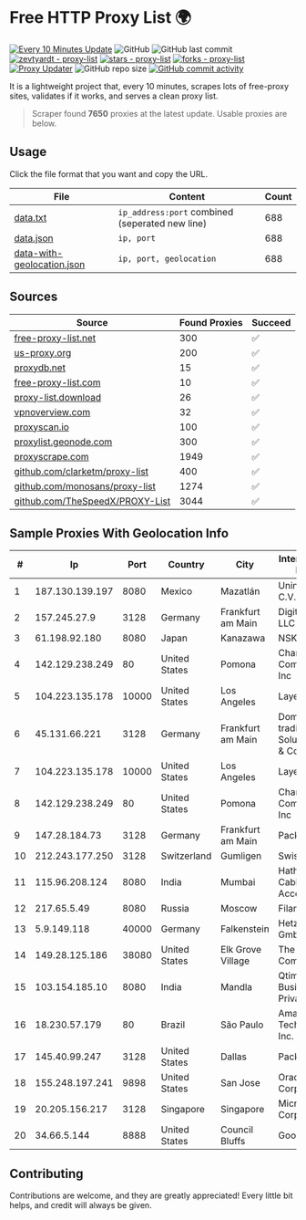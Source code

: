 
# Free HTTP Proxy List 🌍

[![Every 10 Minutes Update](https://github.com/mertguvencli/http-proxy-list/actions/workflows/main.yml/badge.svg?branch=main)](https://github.com/mertguvencli/http-proxy-list/actions/workflows/main.yml)
![GitHub](https://img.shields.io/github/license/mertguvencli/http-proxy-list)
![GitHub last commit](https://img.shields.io/github/last-commit/mertguvencli/http-proxy-list)
[![zevtyardt - proxy-list](https://img.shields.io/static/v1?label=zevtyardt&message=proxy-list&color=blue&logo=github)](https://github.com/zevtyardt/proxy-list "Go to GitHub repo")
[![stars - proxy-list](https://img.shields.io/github/stars/zevtyardt/proxy-list?style=social)](https://github.com/zevtyardt/proxy-list)
[![forks - proxy-list](https://img.shields.io/github/forks/zevtyardt/proxy-list?style=social)](https://github.com/zevtyardt/proxy-list)
[![Proxy Updater](https://github.com/zevtyardt/proxy-list/workflows/Proxy%20Updater/badge.svg)](https://github.com/zevtyardt/proxy-list/actions?query=workflow:"Proxy+Updater")
![GitHub repo size](https://img.shields.io/github/repo-size/zevtyardt/proxy-list)
[![GitHub commit activity](https://img.shields.io/github/commit-activity/m/zevtyardt/proxy-list?logo=commits)](https://github.com/zevtyardt/proxy-list/commits/main)

It is a lightweight project that, every 10 minutes, scrapes lots of free-proxy sites, validates if it works, and serves a clean proxy list.

> Scraper found **7650** proxies at the latest update. Usable proxies are below.

## Usage

Click the file format that you want and copy the URL.

|File|Content|Count|
|----|-------|-----|
|[data.txt](https://raw.githubusercontent.com/mertguvencli/http-proxy-list/main/proxy-list/data.txt)|`ip_address:port` combined (seperated new line)|688|
|[data.json](https://raw.githubusercontent.com/mertguvencli/http-proxy-list/main/proxy-list/data.json)|`ip, port`|688|
|[data-with-geolocation.json](https://raw.githubusercontent.com/mertguvencli/http-proxy-list/main/proxy-list/data-with-geolocation.json)|`ip, port, geolocation`|688|

## Sources

|Source|Found Proxies|Succeed|
|------|-------------|-------|
|[free-proxy-list.net](https://free-proxy-list.net)|300|✅|
|[us-proxy.org](https://www.us-proxy.org)|200|✅|
|[proxydb.net](http://proxydb.net)|15|✅|
|[free-proxy-list.com](https://free-proxy-list.com/?page=&port=&type%5B%5D=http&type%5B%5D=https&up_time=0&search=Search)|10|✅|
|[proxy-list.download](https://www.proxy-list.download/HTTP)|26|✅|
|[vpnoverview.com](https://vpnoverview.com/privacy/anonymous-browsing/free-proxy-servers)|32|✅|
|[proxyscan.io](https://www.proxyscan.io)|100|✅|
|[proxylist.geonode.com](https://proxylist.geonode.com/api/proxy-list?limit=300&page=1&sort_by=lastChecked&sort_type=desc&protocols=http,https)|300|✅|
|[proxyscrape.com](https://api.proxyscrape.com/v2/?request=displayproxies&protocol=http&timeout=10000&country=all&ssl=all&anonymity=all)|1949|✅|
|[github.com/clarketm/proxy-list](https://raw.githubusercontent.com/clarketm/proxy-list/master/proxy-list-raw.txt)|400|✅|
|[github.com/monosans/proxy-list](https://raw.githubusercontent.com/monosans/proxy-list/main/proxies/http.txt)|1274|✅|
|[github.com/TheSpeedX/PROXY-List](https://raw.githubusercontent.com/TheSpeedX/PROXY-List/master/http.txt)|3044|✅|


## Sample Proxies With Geolocation Info

|#|Ip|Port|Country|City|Internet Service Provider|
|-|--|----|-------|----|-------------------------|
|1|187.130.139.197|8080|Mexico|Mazatlán|Uninet S.A. de C.V.|
|2|157.245.27.9|3128|Germany|Frankfurt am Main|DigitalOcean, LLC|
|3|61.198.92.180|8080|Japan|Kanazawa|NSK Co., Ltd.|
|4|142.129.238.249|80|United States|Pomona|Charter Communications Inc|
|5|104.223.135.178|10000|United States|Los Angeles|LayerHost|
|6|45.131.66.221|3128|Germany|Frankfurt am Main|Dominic Scholz trading as ITP-Solutions GmbH & Co. KG|
|7|104.223.135.178|10000|United States|Los Angeles|LayerHost|
|8|142.129.238.249|80|United States|Pomona|Charter Communications Inc|
|9|147.28.184.73|3128|Germany|Frankfurt am Main|Packet Host, Inc.|
|10|212.243.177.250|3128|Switzerland|Gumligen|Swisscom AG|
|11|115.96.208.124|8080|India|Mumbai|Hathway IP over Cable Internet Access|
|12|217.65.5.49|8080|Russia|Moscow|Filanco LLC|
|13|5.9.149.118|40000|Germany|Falkenstein|Hetzner Online GmbH|
|14|149.28.125.186|38080|United States|Elk Grove Village|The Constant Company|
|15|103.154.185.10|8080|India|Mandla|Qtime Businesses Private Limited|
|16|18.230.57.179|80|Brazil|São Paulo|Amazon Technologies Inc.|
|17|145.40.99.247|3128|United States|Dallas|Packet Host, Inc.|
|18|155.248.197.241|9898|United States|San Jose|Oracle Corporation|
|19|20.205.156.217|3128|Singapore|Singapore|Microsoft Corporation|
|20|34.66.5.144|8888|United States|Council Bluffs|Google LLC|



## Contributing

Contributions are welcome, and they are greatly appreciated! Every
little bit helps, and credit will always be given.

